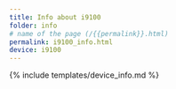 ```yaml
---
title: Info about i9100
folder: info
# name of the page (/{{permalink}}.html)
permalink: i9100_info.html
device: i9100
---
```

{% include templates/device_info.md %}
